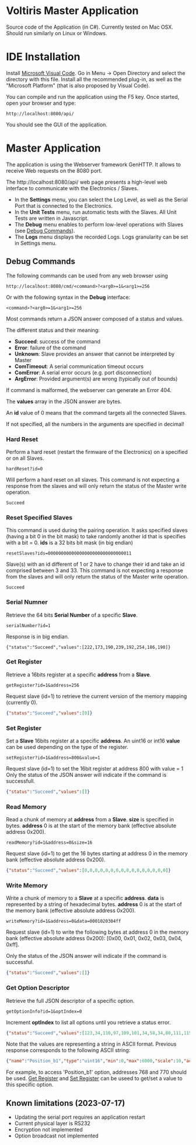 # Voltiris Master Application

Source code of the Application (in C#). Currently tested on Mac OSX. Should run similarly on Linux or Windows.

# IDE Installation

Install [Microsoft Visual Code](https://code.visualstudio.com/download). Go in Menu -> Open Directory and select the directory with this file. Install all the recommended plug-in, as well as the "Microsoft Platform" (that is also proposed by Visual Code).

You can compile and run the application using the F5 key. Once started, open your browser and type:

```
http://localhost:8080/api/
```

You  should see the GUI of the application.

# Master Application

The application is using the Webserver framework GenHTTP. It allows to receive Web requests on the 8080 port.

The http://localhost:8080/api/ web page presents a high-level web interface to communicate with the Electronics / Slaves.

- In the __Settings__ menu, you can select the Log Level, as well as the Serial Port that is connected to the Electronics.
- In the __Unit Tests__ menu, run automatic tests with the Slaves. All Unit Tests are written in Javascript.
- The __Debug__ menu enables to perform low-level operations with Slaves (see [Debug Commands](#debug-commands)).
- The __Logs__ menu displays the recorded Logs. Logs granularity can be set in Settings menu.

## Debug Commands

The following commands can be used from any web browser using 

```
http://localhost:8080/cmd/<command>?<arg0>=1&<arg1>=256
```

Or with the following syntax in the __Debug__ interface:

```
<command>?<arg0>=1&<arg1>=256
```

Most commands return a JSON answer composed of a status and values.

The different status and their meaning:
- __Succeed__: success of the command
- __Error__: failure of the command
- __Unknown__: Slave provides an answer that cannot be interpreted by Master
- __ComTimeout__: A serial communication timeout occurs
- __ComError__: A serial error occurs (e.g. port disconnection)
- __ArgError__: Provided argument(s) are wrong (typically out of bounds)

If command is malformed, the webserver can generate an Error 404.

The __values__ array in the JSON answer are bytes.

An __id__ value of 0 means that the command targets all the connected Slaves.

If not specified, all the numbers in the arguments are specified in decimal!

### Hard Reset

Perform a hard reset (restart the firmware of the Electronics) on a specified or on all Slaves.

```
hardReset?id=0
```

Will perform a hard reset on all slaves.
This command is not expecting a response from the slaves and will only return the status of the Master write operation.

```
Succeed
```
### Reset Specified Slaves

This command is used during the pairing operation. It asks specified slaves (having a bit 0 in the bit mask) to take randomly another id that is specifies with a bit = 0.
__ids__ is a 32 bits bit mask (in big endian)

```
resetSlaves?ids=00000000000000000000000000000011
```

Slave(s) with an id different of 1 or 2 have to change their id and take an id comprised between 3 and 33.
This command is not expecting a response from the slaves and will only return the status of the Master write operation.

```
Succeed
```

### Serial Numner 

Retrieve the 64 bits __Serial Number__ of a specific __Slave__.


```
serialNumber?id=1
```

Response is in big endian.

```
{"status":"Succeed","values":[222,173,190,239,192,254,186,190]}
```

### Get Register

Retrieve a 16bits register at a specific __address__ from a __Slave__.

```
getRegister?id=1&address=256
```

Request slave (id=1) to retrieve the current version of the memory mapping (currently 0).

```json
{"status":"Succeed","values":[0]}
```

### Set Register

Set a __Slave__ 16bits register at a specific __address__.
An uint16 or int16 __value__ can be used depending on the type of the register.

```
setRegister?id=1&address=800&value=1
```

Request slave (id=1) to set the 16bit register at address 800 with value = 1
Only the status of the JSON answer will indicate if the command is successfull.

```json
{"status":"Succeed","values":[]}
```

### Read Memory

Read a chunk of memory at __address__ from a __Slave__.
__size__ is specified in bytes.
__address__ 0 is at the start of the memory bank (effective absolute address 0x200).

```
readMemory?id=1&address=0&size=16
```

Request slave (id=1) to get the 16 bytes starting at address 0 in the memory bank (effective absolute address 0x200). 

```json
{"status":"Succeed","values":[0,0,0,0,0,0,0,0,0,0,0,0,0,0,0,0]}
```

### Write Memory 

Write a chunk of memory to a __Slave__ at a specific __address__.
__data__ is represented by a string of hexadecimal bytes.
__address__ 0 is at the start of the memory bank (effective absolute address 0x200).

```
writeMemory?id=1&address=0&data=0001020304ff
```

Request slave (id=1) to write the following bytes at address 0 in the memory bank (effective absolute address 0x200): [0x00, 0x01, 0x02, 0x03, 0x04, 0xff].

Only the status of the JSON answer will indicate if the command is successful.

```json
{"status":"Succeed","values":[]}
```

### Get Option Descriptor

Retrieve the full JSON descriptor of a specific option.

```
getOptionInfo?id=1&optIndex=0
```

Increment __optIndex__ to list all options until you retrieve a status error.

```json
{"status":"Succeed","values":[123,34,110,97,109,101,34,58,34,80,111,115,105,116,105,111,110,95,98,49,34,44,34,116,121,112,101,34,58,34,117,105,110,116,49,54,34,44,34,109,105,110,34,58,48,44,34,109,97,120,34,58,54,48,48,48,44,34,115,99,97,108,101,34,58,49,48,44,34,97,99,99,101,115,115,34,58,34,82,87,34,44,34,100,105,109,34,58,50,44,34,117,110,105,116,34,58,34,109,109,34,44,34,97,100,100,114,101,115,115,34,58,55,54,56,44,34,98,114,111,97,100,99,97,115,101,34,58,34,102,97,108,115,101,34,125]}
```

Note that the values are representing a string in ASCII format. Previous response corresponds to the following ASCII string:

```json
{"name":"Position_b1","type":"uint16","min":0,"max":6000,"scale":10,"access":"RW","dim":2,"unit":"mm","address":768,"broadcase":"false"}
```

For example, to access 'Position_b1' option, addresses 768 and 770 should be used. 
[Get Register](#get-register) and [Set Register](#set-register)
 can be useed to get/set a value to this specific option.


## Known limitations (2023-07-17)

- Updating the serial port requires an application restart
- Current physical layer is RS232
- Encryption not implemented
- Option broadcast not implemented
